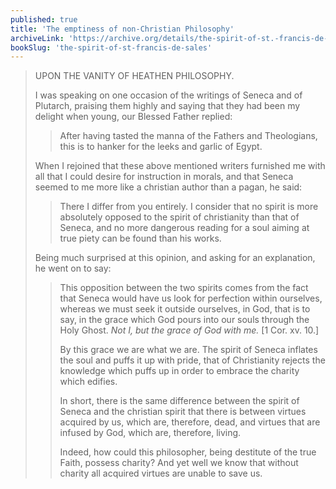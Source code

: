 ```yaml
---
published: true
title: 'The emptiness of non-Christian Philosophy'
archiveLink: 'https://archive.org/details/the-spirit-of-st.-francis-de-sales/page/76?view=theater'
bookSlug: 'the-spirit-of-st-francis-de-sales'
---
```


> UPON THE VANITY OF HEATHEN PHILOSOPHY.
> 
> I was speaking on one occasion of the writings of Seneca and of Plutarch, praising them highly and saying that they had been my delight when young, our Blessed Father replied:
> 
>> After having tasted the manna of the Fathers and Theologians, this is to hanker for the leeks and garlic of Egypt.
> 
> When I rejoined that these above mentioned writers furnished me with all that I could desire for instruction in morals, and that Seneca seemed to me more like a christian author than a pagan, he said:
> 
>> There I differ from you entirely. I consider that no spirit is more absolutely opposed to the spirit of christianity than that of Seneca, and no more dangerous reading for a soul aiming at true piety can be found than his works.
>
> Being much surprised at this opinion, and asking for an explanation, he went on to say:
> 
>> This opposition between the two spirits comes from the fact that Seneca would have us look for perfection within ourselves, whereas we must seek it outside ourselves, in God, that is to say, in the grace which God pours into our souls through the Holy Ghost. *Not I, but the grace of God with me.* [1 Cor. xv. 10.]
>>
>> By this grace we are what we are. The spirit of Seneca inflates the soul and puffs it up with pride, that of Christianity rejects the knowledge which puffs up in order to embrace the charity which edifies.
>>
>> In short, there is the same difference between the spirit of Seneca and the christian spirit that there is between virtues acquired by us, which are, therefore, dead, and virtues that are infused by God, which are, therefore, living.
>>
>> Indeed, how could this philosopher, being destitute of the true Faith, possess charity? And yet well we know that without charity all acquired virtues are unable to save us.